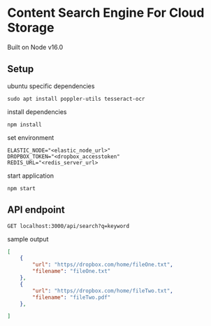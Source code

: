 # Content Search Engine For Cloud Storage
Built on Node v16.0 

## Setup
ubuntu specific dependencies
```
sudo apt install poppler-utils tesseract-ocr
```
install dependencies
```
npm install
```
set environment
```
ELASTIC_NODE="<elastic_node_url>"
DROPBOX_TOKEN="<dropbox_accesstoken"
REDIS_URL="<redis_server_url>
```
start application 
```
npm start
```

## API endpoint
```
GET localhost:3000/api/search?q=keyword
```
sample output
```json
[
	{
		"url": "https//dropbox.com/home/fileOne.txt",
		"filename": "fileOne.txt"
	},
	{
		"url": "https//dropbox.com/home/fileTwo.txt",
		"filename": "fileTwo.pdf"
	},

]
```
